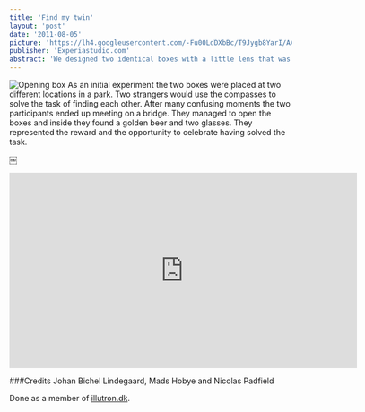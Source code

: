 ```yaml
---
title: 'Find my twin'
layout: 'post'
date: '2011-08-05'
picture: 'https://lh4.googleusercontent.com/-Fu00LdDXbBc/T9Jygb8YarI/AAAAAAAAH7I/bpnW_nSOwA0/s603/FindMyTwin_MadsHobye_IMG_9080.jpg'
publisher: 'Experiastudio.com'
abstract: 'We designed two identical boxes with a little lens that was a window into a virtual compass. The needle always points to the other box. Each box had a compartment which was locked with a combination lock. The combination was written on the other box. This meant that you would only be able to discover, what was in the boxes by searching for its twin.'
---
```




![Opening box](https://lh3.googleusercontent.com/-z27DgQ9_gz4/T9JybMfICYI/AAAAAAAAH6Q/9xRJdgcUtU4/s603/FindMyTwin_MadsHobye_IMG_9073.jpg)
As an initial experiment the two boxes were placed at two different locations in a park. Two strangers would use the compasses to solve the task of finding each other. After many confusing moments the two participants ended up meeting on a bridge. They managed to open the boxes and inside they found a golden beer and two glasses. They represented the reward and the opportunity to celebrate having solved the task.

￼
<iframe src="http://player.vimeo.com/video/35583102?byline=0&amp;portrait=0&amp;color=ffffff" width="620" height="349" frameborder="0" webkitAllowFullScreen mozallowfullscreen allowFullScreen></iframe>

###Credits
Johan Bichel Lindegaard, Mads Hobye and Nicolas Padfield

Done as a member of [illutron.dk](http://illutron.dk/).
